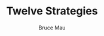 ---
layout: post
title: Twelve Strategies
author: Bruce Mau
copyright: Written by Bruce Mau, original posting unknown
---